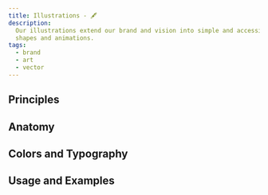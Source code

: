 ```yaml
---
title: Illustrations - 🖋
description:
  Our illustrations extend our brand and vision into simple and accessible
  shapes and animations.
tags:
  - brand
  - art
  - vector
---
```


<!-- CODE IMPORTS -->

<!-- prettier-ignore -->
<!-- END CODE IMPORTS -->

<DocHeader props={props}/>

## Principles

## Anatomy

## Colors and Typography

## Usage and Examples
